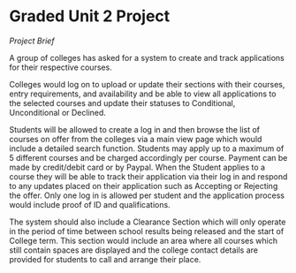 # Graded Unit 2 Project

*Project Brief*

A group of colleges has asked for a system to create and track applications for their respective courses.

Colleges would log on to upload or update their sections with their courses, entry requirements, and availability and be able to view all applications to the selected courses and update their statuses to Conditional, Unconditional or Declined.

Students will be allowed to create a log in and then browse the list of courses on offer from the colleges via a main view page which would include a detailed search function. Students may apply up to a maximum of 5 different courses and be charged accordingly per course. Payment can be made by credit/debit card or by Paypal. When the Student applies to a course they will be able to track their application via their log in and respond to any updates placed on their application such as Accepting or Rejecting the offer. Only one log in is allowed per student and the application process would include proof of ID and qualifications.

The system should also include a Clearance Section which will only operate in the period of time between school results being released and the start of College term. This section would include an area where all courses which still contain spaces are displayed and the college contact details are provided for students to call and arrange their place.
